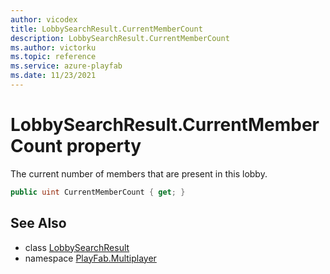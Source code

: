 ```yaml
---
author: vicodex
title: LobbySearchResult.CurrentMemberCount
description: LobbySearchResult.CurrentMemberCount
ms.author: victorku
ms.topic: reference
ms.service: azure-playfab
ms.date: 11/23/2021
---
```


# LobbySearchResult.CurrentMemberCount property

The current number of members that are present in this lobby.

```csharp
public uint CurrentMemberCount { get; }
```

## See Also

* class [LobbySearchResult](../LobbySearchResult.md)
* namespace [PlayFab.Multiplayer](../../PlayFabMultiplayerSDK.md)
